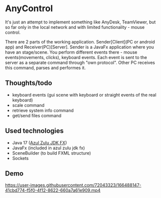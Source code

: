 
# AnyControl

It's just an attempt to implement something 
like AnyDesk, TeamViewer, but so far only in the local
network and with limited functionality - mouse control.

There are 2 parts of the working application.
Sender[Client](PC or android app) and Receiver(PC)[Server].
Sender is a JavaFx application where you have an stage/scene.
You perform different events there - mouse events(movements, 
clicks), keyboard events. Each event is sent to the server as
a separate command through "own protocol". Other PC receives
this command, parses and performes it.

## Thoughts/todo

- keyboard events (gui scene with keyboard or straight events of the real keyboard)
- scale command
- retrieve system info command
- get/send files command

## Used technologies

- Java 17 ([Azul Zulu JDK FX](https://www.azul.com/downloads/?version=java-17-lts&package=jdk-fx)) 
- JavaFx (included in azul zulu jdk fx)
- SceneBuilder (to build FXML structure) 
- Sockets

## Demo
https://user-images.githubusercontent.com/72043323/166488147-41cbd774-f5f0-4f12-8622-660a7a61e909.mp4
